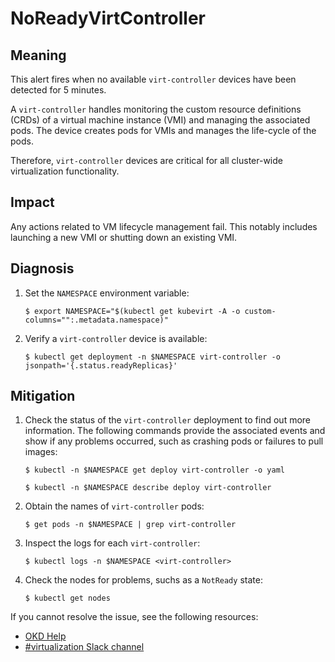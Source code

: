 <!-- Edited by Jiří Herrmann, 7 Nov 2022 -->

# NoReadyVirtController

## Meaning

This alert fires when no available `virt-controller` devices have been detected for 5 minutes.

A `virt-controller` handles monitoring the custom resource definitions (CRDs) of a virtual machine instance (VMI) and managing the associated pods. The device creates pods for VMIs and manages the life-cycle of the pods.

Therefore, `virt-controller` devices are critical for all cluster-wide virtualization functionality.

## Impact
Any actions related to VM lifecycle management fail. This notably includes launching a new VMI or shutting down an existing VMI.


## Diagnosis

1. Set the `NAMESPACE` environment variable:
    ```
    $ export NAMESPACE="$(kubectl get kubevirt -A -o custom-columns="":.metadata.namespace)"
    ```

2. Verify a `virt-controller` device is available:
    ```
    $ kubectl get deployment -n $NAMESPACE virt-controller -o jsonpath='{.status.readyReplicas}'
    ```

## Mitigation
1. Check the status of the `virt-controller` deployment to find out more information. The following commands provide the associated events and show if any problems occurred, such as crashing pods or failures to pull images:
    ```
    $ kubectl -n $NAMESPACE get deploy virt-controller -o yaml
    ```
    ```
    $ kubectl -n $NAMESPACE describe deploy virt-controller
    ```

2. Obtain the names of `virt-controller` pods:
    ```
    $ get pods -n $NAMESPACE | grep virt-controller
    ```

3. Inspect the logs for each `virt-controller`:
    ```
    $ kubectl logs -n $NAMESPACE <virt-controller>
    ```

4. Check the nodes for problems, suchs as a `NotReady` state:
    ```
    $ kubectl get nodes
    ```

<!--DS: If you cannot resolve the issue, log in to the link:https://access.redhat.com[Customer Portal] and open a support case, attaching the artifacts gathered during the Diagnosis procedure.-->
<!--USstart-->
If you cannot resolve the issue, see the following resources:

- [OKD Help](https://www.okd.io/help/)
- [#virtualization Slack channel](https://kubernetes.slack.com/channels/virtualization)
<!--USend-->

